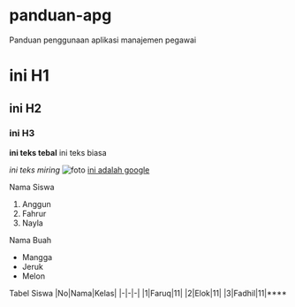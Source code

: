 # panduan-apg
 Panduan penggunaan aplikasi manajemen pegawai

 # ini H1
 ## ini H2
 ### ini H3

**ini teks tebal**
ini teks biasa

*ini teks miring*
![foto](https://picsum.photos/200/300)
[ini adalah google](https://google.com)

Nama Siswa
1. Anggun
2. Fahrur
3. Nayla

Nama Buah
- Mangga
- Jeruk
- Melon

Tabel Siswa
|No|Nama|Kelas|
|-|-|-|
|1|Faruq|11|
|2|Elok|11|
|3|Fadhil|11|****

